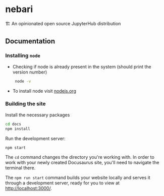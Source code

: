 # nebari


🏗 An opinionated open source JupyterHub distribution

## Documentation

### Installing  `node`
- Checking if node is already present in the system (should print the version number)
    ```bash
     node -v
    ```
- To install node visit [nodejs.org](https://nodejs.org/en/download/)

### Building the site

Install the necessary packages
```bash
cd docs
npm install
```

Run the development server:

```bash
npm start
```

The `cd` command changes the directory you're working with. In order to work with your newly created Docusaurus site, you'll need to navigate the terminal there.

The `npm run start` command builds your website locally and serves it through a development server, ready for you to view at <http://localhost:3000/>.
